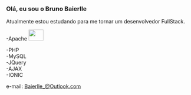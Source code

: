 
### Olá, eu sou o Bruno Baierlle 

Atualmente estou estudando para me tornar um desenvolvedor FullStack.

-Apache
<img height="30" width="40" src="https://cdn.jsdelivr.net/gh/devicons/devicon/icons/apache/apache-original.svg" />
 
-PHP  
-MySQL  
-JQuery  
-AJAX  
-IONIC  

e-mail: Baierlle_@Outlook.com
